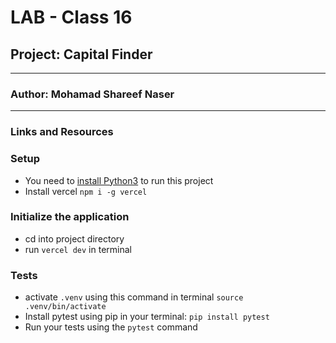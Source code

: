 # LAB - Class 16

## Project: Capital Finder
---
### Author: Mohamad Shareef Naser
---
### Links and Resources

### Setup
- You need to [install Python3](https://wsvincent.com/install-python/#install-python-on-linux) to run this project
- Install vercel `npm i -g vercel`


### Initialize the application
- cd into project directory 
- run `vercel dev` in terminal

### Tests

- activate `.venv` using this command in terminal `source .venv/bin/activate`
- Install pytest using pip in your terminal: `pip install pytest`
- Run your tests using the `pytest` command